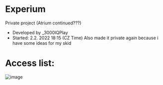 # Experium
Private project (Atrium continued???) <br />
- Developed by _3000IQPlay <br />
- Started: 2.2. 2022 18:15 (CZ Time)                                                                                                                                      Also made it private again because i have some ideas for my skid

# Access list:
![image](https://user-images.githubusercontent.com/75604883/190438231-0389ecb3-1ed7-4d18-a12b-4c069d162a6b.png)
